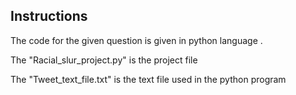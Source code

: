 ## Instructions

The code for the given question is given in python language .

The "Racial_slur_project.py" is the project file

The "Tweet_text_file.txt" is the text file used in the python program


